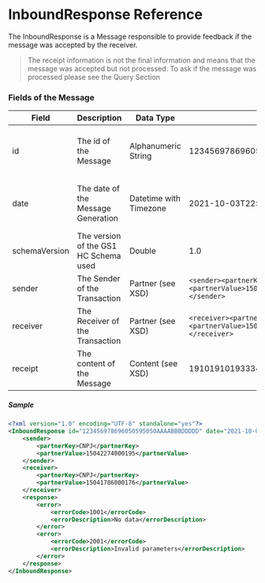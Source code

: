 # InboundResponse Reference

The InboundResponse is a Message responsible to provide feedback if the message was accepted by the receiver.

> The receipt information is not the final information and means that the message was accepted but not processed.
> To ask if the message was processed please see the Query Section


### Fields of the Message

|Field|Description|Data Type|Sample|Note|
|-----|-----------|---------|------|----|
|id|The id of the Message|Alphanumeric String|123456978696050595050AAAABBBDDDDD| The ID have to be unique inside the Trading Partner|
|date|The date of the Message Generation|Datetime with Timezone|2021-10-03T22:06:45Z| The date reference is always defined with GMT-0|
|schemaVersion|The version of the GS1 HC Schema used|Double|1.0||
|sender|The Sender of the Transaction|Partner (see XSD)|```<sender><partnerKey>CNPJ</partnerKey><partnerValue>15041786000176</partnerValue></sender>```||
|receiver|The Receiver of the Transaction|Partner (see XSD)|```<receiver><partnerKey>CNPJ</partnerKey><partnerValue>15041786000176</partnerValue></receiver>```||
|receipt|The content of the Message|Content (see XSD)|1910191019333440ABCAHYG|Receipt identification of the transaction|

##### Sample

```xml
<?xml version="1.0" encoding="UTF-8" standalone="yes"?>
<InboundResponse id="123456978696050595050AAAABBBDDDDD" date="2021-10-04T16:16:39Z" schemaVersion="1.0" xmlns="http://hc.gs1br.org.br/">
    <sender>
        <partnerKey>CNPJ</partnerKey>
        <partnerValue>15042274000195</partnerValue>
    </sender>
    <receiver>
        <partnerKey>CNPJ</partnerKey>
        <partnerValue>15041786000176</partnerValue>
    </receiver>
    <response>
        <error>
            <errorCode>1001</errorCode>
            <errorDescription>No data</errorDescription>
        </error>
        <error>
            <errorCode>2001</errorCode>
            <errorDescription>Invalid parameters</errorDescription>
        </error>
    </response>
</InboundResponse>
```


